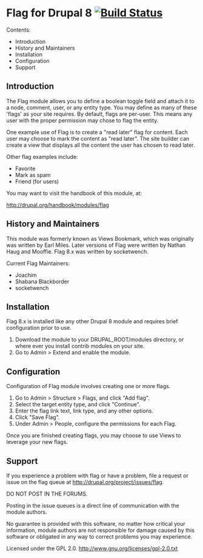 Flag for Drupal 8 [![Build Status](https://travis-ci.org/socketwench/flag-drupal8.svg?branch=master)](https://travis-ci.org/socketwench/flag-drupal8)
=================

Contents:
 * Introduction
 * History and Maintainers
 * Installation
 * Configuration
 * Support

Introduction
------------

The Flag module allows you to define a boolean toggle field and attach it to a
node, comment, user, or any entity type. You may define as many of these 'flags'
as your site requires. By default, flags are per-user. This means any user with
the proper permission may chose to flag the entity.

One example use of Flag is to create a "read later" flag for content. Each user
may choose to mark the content as "read later". The site builder can create a
view that displays all the content the user has chosen to read later.

Other flag examples include:
 * Favorite
 * Mark as spam
 * Friend (for users)

You may want to visit the handbook of this module, at:

  http://drupal.org/handbook/modules/flag

History and Maintainers
-----------------------

This module was formerly known as Views Bookmark, which was originally was
written by Earl Miles. Later versions of Flag were written by Nathan Haug and
Mooffie. Flag 8.x was written by socketwench.

Current Flag Maintainers:
 * Joachim
 * Shabana Blackborder
 * socketwench

Installation
------------

Flag 8.x is installed like any other Drupal 8 module and requires brief
configuration prior to use.

1. Download the module to your DRUPAL_ROOT/modules directory, or where ever you
install contrib modules on your site.
2. Go to Admin > Extend and enable the module.

Configuration
-------------

Configuration of Flag module involves creating one or more flags.

1. Go to Admin > Structure > Flags, and click "Add flag".
2. Select the target entity type, and click "Continue".
3. Enter the flag link text, link type, and any other options.
4. Click "Save Flag".
5. Under Admin > People, configure the permissions for each Flag.

Once you are finished creating flags, you may choose to use Views to leverage your new flags.

Support
-------

If you experience a problem with flag or have a problem, file a request or
issue on the flag queue at http://drupal.org/project/issues/flag.

DO NOT POST IN THE FORUMS.

Posting in the issue queues is a direct line of communication with the module
authors.

No guarantee is provided with this software, no matter how critical your
information, module authors are not responsible for damage caused by this
software or obligated in any way to correct problems you may experience.

Licensed under the GPL 2.0.
http://www.gnu.org/licenses/gpl-2.0.txt
